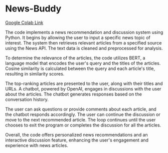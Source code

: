 # News-Buddy

[Google Colab Link](https://colab.research.google.com/drive/17O_JEkJbWNKxI7_brGSgvJVpDvxxGm18?usp=sharing#scrollTo=1pCSdVMTxvXZ)

The code implements a news recommendation and discussion system using Python. It begins by allowing the user to input a specific news topic of interest. The system then retrieves relevant articles from a specified source using the News API. The text data is cleaned and preprocessed for analysis.

To determine the relevance of the articles, the code utilizes BERT, a language model that encodes the user's query and the titles of the articles. Cosine similarity is calculated between the query and each article's title, resulting in similarity scores.

The top-ranking articles are presented to the user, along with their titles and URLs. A chatbot, powered by OpenAI, engages in discussions with the user about the articles. The chatbot generates responses based on the conversation history.

The user can ask questions or provide comments about each article, and the chatbot responds accordingly. The user can continue the discussion or move to the next recommended article. The loop continues until the user chooses to exit the program or completes the discussion for all the articles.

Overall, the code offers personalized news recommendations and an interactive discussion feature, enhancing the user's engagement and experience with news articles.
